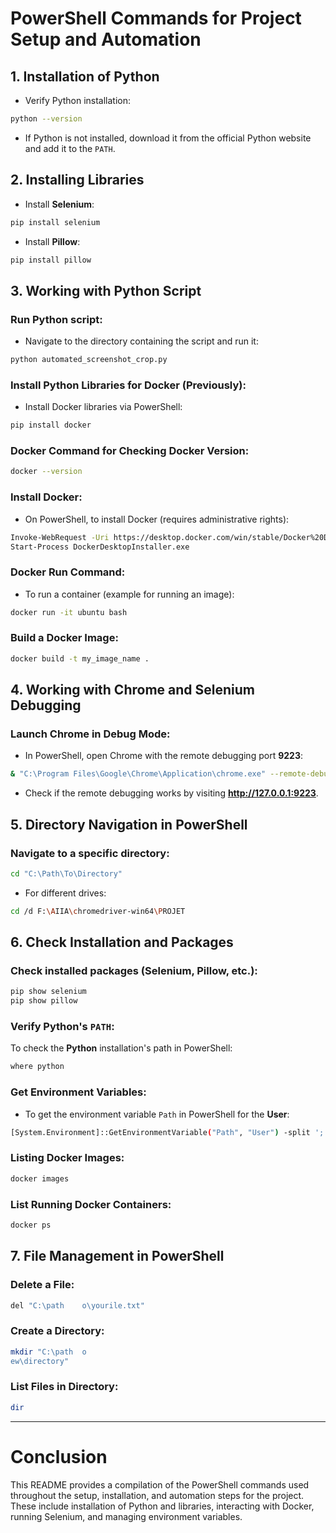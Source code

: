 
# PowerShell Commands for Project Setup and Automation

## 1. Installation of Python

- Verify Python installation:
```bash
python --version
```

- If Python is not installed, download it from the official Python website and add it to the `PATH`.

## 2. Installing Libraries

- Install **Selenium**:
```bash
pip install selenium
```

- Install **Pillow**:
```bash
pip install pillow
```

## 3. Working with Python Script

### Run Python script:

- Navigate to the directory containing the script and run it:
```bash
python automated_screenshot_crop.py
```

### Install Python Libraries for Docker (Previously):

- Install Docker libraries via PowerShell:
```bash
pip install docker
```

### Docker Command for Checking Docker Version:
```bash
docker --version
```

### Install Docker:
- On PowerShell, to install Docker (requires administrative rights):
```bash
Invoke-WebRequest -Uri https://desktop.docker.com/win/stable/Docker%20Desktop%20Installer.exe -OutFile DockerDesktopInstaller.exe
Start-Process DockerDesktopInstaller.exe
```

### Docker Run Command:
- To run a container (example for running an image):
```bash
docker run -it ubuntu bash
```

### Build a Docker Image:
```bash
docker build -t my_image_name .
```

## 4. Working with Chrome and Selenium Debugging

### Launch Chrome in Debug Mode:

- In PowerShell, open Chrome with the remote debugging port **9223**:
```bash
& "C:\Program Files\Google\Chrome\Application\chrome.exe" --remote-debugging-port=9223 --user-data-dir="C:\chrome_dev_temp"
```

- Check if the remote debugging works by visiting **http://127.0.0.1:9223**.

## 5. Directory Navigation in PowerShell

### Navigate to a specific directory:

```bash
cd "C:\Path\To\Directory"
```

- For different drives:
```bash
cd /d F:\AIIA\chromedriver-win64\PROJET
```

## 6. Check Installation and Packages

### Check installed packages (Selenium, Pillow, etc.):

```bash
pip show selenium
pip show pillow
```

### Verify Python's `PATH`:

To check the **Python** installation's path in PowerShell:
```bash
where python
```

### Get Environment Variables:
- To get the environment variable `Path` in PowerShell for the **User**:
```bash
[System.Environment]::GetEnvironmentVariable("Path", "User") -split ';'
```

### Listing Docker Images:
```bash
docker images
```

### List Running Docker Containers:
```bash
docker ps
```

## 7. File Management in PowerShell

### Delete a File:
```bash
del "C:\path	o\yourile.txt"
```

### Create a Directory:
```bash
mkdir "C:\path	o
ew\directory"
```

### List Files in Directory:
```bash
dir
```

---

# Conclusion

This README provides a compilation of the PowerShell commands used throughout the setup, installation, and automation steps for the project. These include installation of Python and libraries, interacting with Docker, running Selenium, and managing environment variables.
